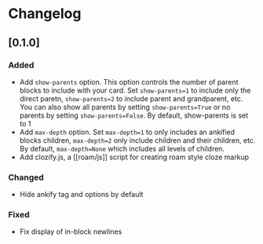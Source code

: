 # Changelog

## [0.1.0]

### Added
- Add `show-parents` option. This option controls the number of parent blocks to include with your card. Set `show-parents=1` to include only the direct paretn, `show-parents=2` to include parent and grandparent, etc. You can also show all parents by setting `show-parents=True` or no parents by setting `show-parents=False`. By default, show-parents is set to 1  
- Add `max-depth` option. Set `max-depth=1` to only includes an ankified blocks children, `max-depth=2` only include children and their children, etc. By default, `max-depth=None` which includes all levels of children.
- Add clozify.js, a [[roam/js]] script for creating roam style cloze markup

### Changed
- Hide ankify tag and options by default

### Fixed
- Fix display of in-block newlines 
